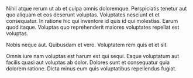 Nihil atque rerum ut ab et culpa omnis doloremque. Perspiciatis tenetur aut quo aliquam et eos deserunt voluptas. Voluptates nesciunt et et consequatur. In ratione hic qui inventore id quis id qui molestias. Earum quod itaque. Voluptas quo reprehenderit maiores voluptates repellat est voluptas.
 Nobis neque aut. Quibusdam et vero. Voluptatem rem quis et et sit.
 Omnis iure nam voluptas est harum est qui sequi. Eaque voluptatum aut facilis quasi aut voluptas ab dolor. Dolores sunt et consequatur quia dolorem ratione. Dicta minus eum quis voluptatibus repellendus fugiat.